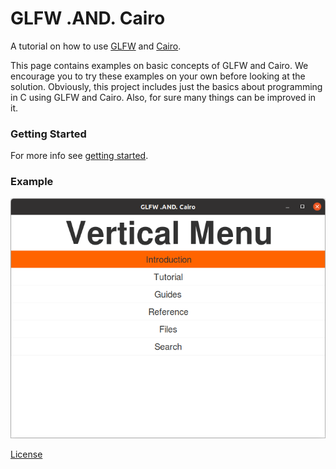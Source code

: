 # GLFW .AND. Cairo

A tutorial on how to use [GLFW](https://www.glfw.org/) and [Cairo](https://www.cairographics.org/).

This page contains examples on basic concepts of GLFW and Cairo. We encourage you to try these examples on your own before looking at the solution. Obviously, this project includes just the basics about programming in C using GLFW and Cairo. Also, for sure many things can be improved in it.

### Getting Started

For more info see [getting started](examples/README.md).

### Example

[![](docs/assets/img/gl_08.png)](https://github.com/rjopek/gl/blob/main/examples/gl_08.c)

[License](LICENSE)

